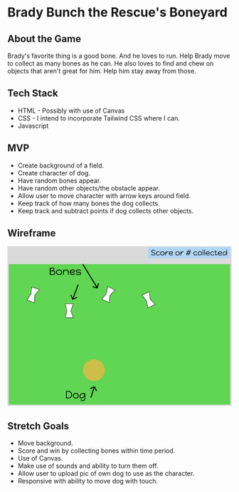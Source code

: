 # Brady Bunch the Rescue's Boneyard
## About the Game 

Brady's favorite thing is a good bone. And he loves to run. Help Brady move to collect as many bones as he can. He also loves to find and chew on objects that aren't great for him. Help him stay away from those. 

## Tech Stack
- HTML - Possibly with use of Canvas
- CSS - I intend to incorporate Tailwind CSS where I can. 
- Javascript
## MVP
- Create background of a field.
- Create character of dog.
- Have random bones appear.
- Have random other objects/the obstacle appear.
- Allow user to move character with arrow keys around field. 
- Keep track of how many bones the dog collects.
- Keep track and subtract points if dog collects other objects.

## Wireframe 
![Boneyard wireframe](boneyard-wireframe.png)

## Stretch Goals
- Move background.
- Score and win by collecting bones within time period.
- Use of Canvas.
- Make use of sounds and ability to turn them off.
- Allow user to upload pic of own dog to use as the character.
- Responsive with ability to move dog with touch.   




